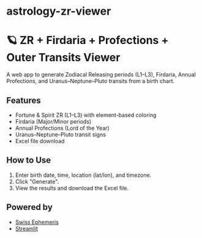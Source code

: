 # astrology-zr-viewer
# 🪐 ZR + Firdaria + Profections + Outer Transits Viewer

A web app to generate Zodiacal Releasing periods (L1–L3), Firdaria, Annual Profections, and Uranus–Neptune–Pluto transits from a birth chart.

## Features

- Fortune & Spirit ZR (L1–L3) with element-based coloring
- Firdaria (Major/Minor periods)
- Annual Profections (Lord of the Year)
- Uranus–Neptune–Pluto transit signs
- Excel file download

## How to Use

1. Enter birth date, time, location (lat/lon), and timezone.
2. Click "Generate".
3. View the results and download the Excel file.

## Powered by

- [Swiss Ephemeris](https://www.astro.com/swisseph/)
- [Streamlit](https://streamlit.io/)

